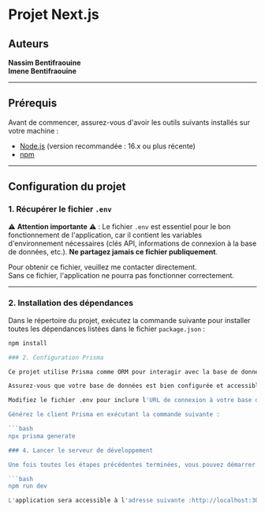 # Projet Next.js

## Auteurs
**Nassim Bentifraouine**  
**Imene Bentifraouine**

---

## Prérequis
Avant de commencer, assurez-vous d'avoir les outils suivants installés sur votre machine :

- [Node.js](https://nodejs.org/) (version recommandée : 16.x ou plus récente)
- [npm](https://www.npmjs.com/)

---

## Configuration du projet

### 1. Récupérer le fichier `.env`

⚠️ **Attention importante** ⚠️ : Le fichier `.env` est essentiel pour le bon fonctionnement de l'application, car il contient les variables d'environnement nécessaires (clés API, informations de connexion à la base de données, etc.). **Ne partagez jamais ce fichier publiquement**.

Pour obtenir ce fichier, veuillez me contacter directement.  
Sans ce fichier, l'application ne pourra pas fonctionner correctement.

---

### 2. Installation des dépendances

Dans le répertoire du projet, exécutez la commande suivante pour installer toutes les dépendances listées dans le fichier `package.json` :

```bash
npm install

### 2. Configuration Prisma

Ce projet utilise Prisma comme ORM pour interagir avec la base de données.

Assurez-vous que votre base de données est bien configurée et accessible.

Modifiez le fichier .env pour inclure l'URL de connexion à votre base de données.

Générez le client Prisma en exécutant la commande suivante :

```bash
npx prisma generate

### 4. Lancer le serveur de développement

Une fois toutes les étapes précédentes terminées, vous pouvez démarrer le serveur de développement avec la commande :

```bash
npm run dev

L'application sera accessible à l'adresse suivante :http://localhost:3000
